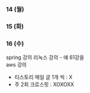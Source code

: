 ### 14 (월)
### 15 (화)
### 16 (수)


spring 강의 
리눅스 강의
	- 얘 61강을  
aws 강의 

- 티스토리 매일 글 1개 씩 : X 
- 주 2회 크로스핏 : XOXOXX
<!--stackedit_data:
eyJoaXN0b3J5IjpbLTY2OTE3OTYwNl19
-->